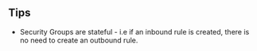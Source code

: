 ## Tips

+ Security Groups are stateful - i.e if an inbound rule is created, there is no need to create an outbound rule.
